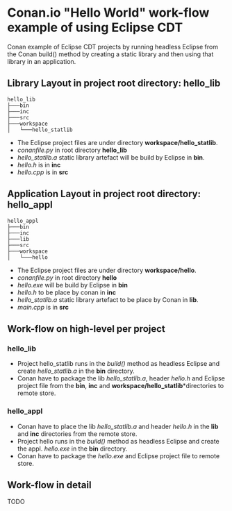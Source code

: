 # Conan.io "Hello World" work-flow example of using Eclipse CDT
Conan example of Eclipse CDT projects by running headless Eclipse from the Conan build() method by creating a static library and then using that library in an application.


## Library Layout in project root directory: hello_lib
```
hello_lib
├───bin
├───inc
├───src
├───workspace
│   └───hello_statlib
```
* The Eclipse project files are under directory **workspace/hello_statlib**.
* *conanfile.py* in root directory **hello_lib**
* *hello_statlib.a* static library artefact will be build by Eclipse in **bin**.
* *hello.h* is in **inc**
* *hello.cpp* is in **src**



## Application Layout in project root directory: hello_appl
```
hello_appl
├───bin
├───inc
├───lib
├───src
├───workspace
│   └───hello
```
* The Eclipse project files are under directory **workspace/hello**.
* *conanfile.py* in root directory **hello**
* *hello.exe* will be build  by Eclipse in **bin**
* *hello.h* to be place by conan in **inc**
* *hello_statlib.a* static library artefact to be place by Conan in **lib**.
* *main.cpp* is in **src**

## Work-flow on high-level per project
### hello_lib
* Project hello_statlib runs in the *build()* method as headless Eclipse and create *hello_statlib.a* in the **bin** directory.
* Conan have to package the lib *hello_statlib.a*, header *hello.h* and Eclipse project file from the **bin**, **inc** and **workspace/hello_statlib***directories to remote store.

### hello_appl
* Conan have to place the lib *hello_statlib.a* and header *hello.h* in the **lib** and **inc** directories from the remote store.
* Project hello runs in the *build()* method as headless Eclipse and create the appl. *hello.exe* in the **bin** directory.
* Conan have to package the *hello.exe* and Eclipse project file to remote store.


## Work-flow in detail
TODO